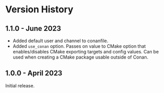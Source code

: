 # Version History

## 1.1.0 - June 2023

* Added default user and channel to conanfile.
* Added `use_conan` option. Passes on value to CMake option that enables/disables CMake exporting targets and config
  values. Can be used when creating a CMake package usable outside of Conan.

## 1.0.0 - April 2023

Initial release.
